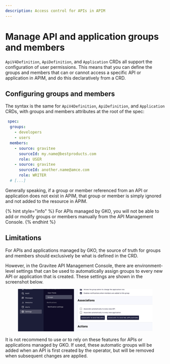 ```yaml
---
description: Access control for APIs in APIM
---
```


# Manage API and application groups and members

`ApiV4Definition`, `ApiDefinition`, and `Application` CRDs all support the configuration of user permissions. This means that you can define the groups and members that can or cannot access a specific API or application in APIM, and do this declaratively from a CRD.

## Configuring groups and members

The syntax is the same for `ApiV4Definition`, `ApiDefinition`, and `Application` CRDs, with groups and members attributes at the root of the spec:

```yaml
 spec:
  groups:
    - developers
    - users
  members:
    - source: gravitee
      sourceId: my.name@bestproducts.com
      role: USER
    - source: gravitee
      sourceId: another.name@amce.com
      role: WRITER
  # [...]
```

Generally speaking, if a group or member referenced from an API or application does not exist in APIM, that group or member is simply ignored and not added to the resource in APIM.

{% hint style="info" %}
For APIs managed by GKO, you will not be able to add or modify groups or members manually from the API Management Console.
{% endhint %}

## Limitations

For APIs and applications managed by GKO, the source of truth for groups and members should exclusively be what is defined in the CRD.

However, in the Gravitee API Management Console, there are environment-level settings that can be used to automatically assign groups to every new API or application that is created. These settings are shown in the screenshot below.

<figure><img src="../.gitbook/assets/image (1).png" alt=""><figcaption></figcaption></figure>

It is not recommend to use or to rely on these features for APIs or applications managed by GKO. If used, these automatic groups will be added when an API is first created by the operator, but will be removed when subsequent changes are applied.
